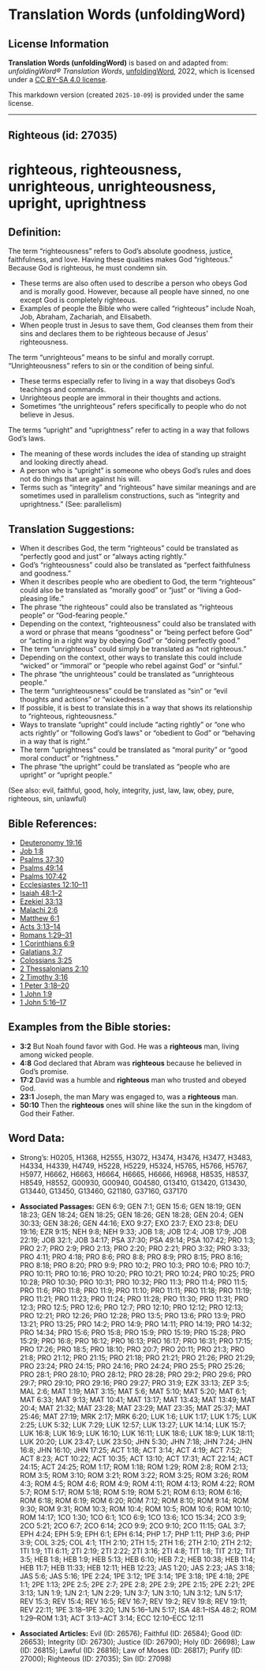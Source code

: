 # Translation Words (unfoldingWord)

## License Information

**Translation Words (unfoldingWord)** is based on and adapted from: _unfoldingWord® Translation Words_, [unfoldingWord](https://unfoldingword.org/utw), 2022, which is licensed under a [CC BY-SA 4.0 license](https://creativecommons.org/licenses/by-sa/4.0/legalcode.en).

This markdown version (created `2025-10-09`) is provided under the same license.



--------------------------------

## Righteous (id: 27035)

righteous, righteousness, unrighteous, unrighteousness, upright, uprightness
============================================================================

Definition:
-----------

The term “righteousness” refers to God’s absolute goodness, justice, faithfulness, and love. Having these qualities makes God “righteous.” Because God is righteous, he must condemn sin.

* These terms are also often used to describe a person who obeys God and is morally good. However, because all people have sinned, no one except God is completely righteous.
* Examples of people the Bible who were called “righteous” include Noah, Job, Abraham, Zachariah, and Elisabeth.
* When people trust in Jesus to save them, God cleanses them from their sins and declares them to be righteous because of Jesus’ righteousness.

The term “unrighteous” means to be sinful and morally corrupt. “Unrighteousness” refers to sin or the condition of being sinful.

* These terms especially refer to living in a way that disobeys God’s teachings and commands.
* Unrighteous people are immoral in their thoughts and actions.
* Sometimes “the unrighteous” refers specifically to people who do not believe in Jesus.

The terms “upright” and “uprightness” refer to acting in a way that follows God’s laws.

* The meaning of these words includes the idea of standing up straight and looking directly ahead.
* A person who is “upright” is someone who obeys God’s rules and does not do things that are against his will.
* Terms such as “integrity” and “righteous” have similar meanings and are sometimes used in parallelism constructions, such as “integrity and uprightness.” (See: parallelism)

Translation Suggestions:
------------------------

* When it describes God, the term “righteous” could be translated as “perfectly good and just” or “always acting rightly.”
* God’s “righteousness” could also be translated as “perfect faithfulness and goodness.”
* When it describes people who are obedient to God, the term “righteous” could also be translated as “morally good” or “just” or “living a God\-pleasing life.”
* The phrase “the righteous” could also be translated as “righteous people” or “God\-fearing people.”
* Depending on the context, “righteousness” could also be translated with a word or phrase that means “goodness” or “being perfect before God” or “acting in a right way by obeying God” or “doing perfectly good.”
* The term “unrighteous” could simply be translated as “not righteous.”
* Depending on the context, other ways to translate this could include “wicked” or “immoral” or “people who rebel against God” or “sinful.”
* The phrase “the unrighteous” could be translated as “unrighteous people.”
* The term “unrighteousness” could be translated as “sin” or “evil thoughts and actions” or “wickedness.”
* If possible, it is best to translate this in a way that shows its relationship to “righteous, righteousness.”
* Ways to translate “upright” could include “acting rightly” or “one who acts rightly” or “following God’s laws” or “obedient to God” or “behaving in a way that is right.”
* The term “uprightness” could be translated as “moral purity” or “good moral conduct” or “rightness.”
* The phrase “the upright” could be translated as “people who are upright” or “upright people.”

(See also: evil, faithful, good, holy, integrity, just, law, law, obey, pure, righteous, sin, unlawful)

Bible References:
-----------------

* [Deuteronomy 19:16](https://ref.ly/Deut19:16)
* [Job 1:8](https://ref.ly/Job1:8)
* [Psalms 37:30](https://ref.ly/Ps37:30)
* [Psalms 49:14](https://ref.ly/Ps49:14)
* [Psalms 107:42](https://ref.ly/Ps107:42)
* [Ecclesiastes 12:10–11](https://ref.ly/Eccl12:10-Eccl12:11)
* [Isaiah 48:1–2](https://ref.ly/Isa48:1-Isa48:2)
* [Ezekiel 33:13](https://ref.ly/Ezek33:13)
* [Malachi 2:6](https://ref.ly/Mal2:6)
* [Matthew 6:1](https://ref.ly/Matt6:1)
* [Acts 3:13–14](https://ref.ly/Acts3:13-Acts3:14)
* [Romans 1:29–31](https://ref.ly/Rom1:29-Rom1:31)
* [1 Corinthians 6:9](https://ref.ly/1Cor6:9)
* [Galatians 3:7](https://ref.ly/Gal3:7)
* [Colossians 3:25](https://ref.ly/Col3:25)
* [2 Thessalonians 2:10](https://ref.ly/2Thess2:10)
* [2 Timothy 3:16](https://ref.ly/2Tim3:16)
* [1 Peter 3:18–20](https://ref.ly/1Pet3:18-1Pet3:20)
* [1 John 1:9](https://ref.ly/1John1:9)
* [1 John 5:16–17](https://ref.ly/1John5:16-1John5:17)

Examples from the Bible stories:
--------------------------------

* **3:2** But Noah found favor with God. He was a **righteous** man, living among wicked people.
* **4:8** God declared that Abram was **righteous** because he believed in God’s promise.
* **17:2** David was a humble and **righteous** man who trusted and obeyed God.
* **23:1** Joseph, the man Mary was engaged to, was a **righteous** man.
* **50:10** Then the **righteous** ones will shine like the sun in the kingdom of God their Father.

Word Data:
----------

* Strong’s: H0205, H1368, H2555, H3072, H3474, H3476, H3477, H3483, H4334, H4339, H4749, H5228, H5229, H5324, H5765, H5766, H5767, H5977, H6662, H6663, H6664, H6665, H6666, H6968, H8535, H8537, H8549, H8552, G00930, G00940, G04580, G13410, G13420, G13430, G13440, G13450, G13460, G21180, G37160, G37170

* **Associated Passages:** GEN 6:9; GEN 7:1; GEN 15:6; GEN 18:19; GEN 18:23; GEN 18:24; GEN 18:25; GEN 18:26; GEN 18:28; GEN 20:4; GEN 30:33; GEN 38:26; GEN 44:16; EXO 9:27; EXO 23:7; EXO 23:8; DEU 19:16; EZR 9:15; NEH 9:8; NEH 9:33; JOB 1:8; JOB 12:4; JOB 17:9; JOB 22:19; JOB 32:1; JOB 34:17; PSA 37:30; PSA 49:14; PSA 107:42; PRO 1:3; PRO 2:7; PRO 2:9; PRO 2:13; PRO 2:20; PRO 2:21; PRO 3:32; PRO 3:33; PRO 4:11; PRO 4:18; PRO 8:6; PRO 8:8; PRO 8:9; PRO 8:15; PRO 8:16; PRO 8:18; PRO 8:20; PRO 9:9; PRO 10:2; PRO 10:3; PRO 10:6; PRO 10:7; PRO 10:11; PRO 10:16; PRO 10:20; PRO 10:21; PRO 10:24; PRO 10:25; PRO 10:28; PRO 10:30; PRO 10:31; PRO 10:32; PRO 11:3; PRO 11:4; PRO 11:5; PRO 11:6; PRO 11:8; PRO 11:9; PRO 11:10; PRO 11:11; PRO 11:18; PRO 11:19; PRO 11:21; PRO 11:23; PRO 11:24; PRO 11:28; PRO 11:30; PRO 11:31; PRO 12:3; PRO 12:5; PRO 12:6; PRO 12:7; PRO 12:10; PRO 12:12; PRO 12:13; PRO 12:21; PRO 12:26; PRO 12:28; PRO 13:5; PRO 13:6; PRO 13:9; PRO 13:21; PRO 13:25; PRO 14:2; PRO 14:9; PRO 14:11; PRO 14:19; PRO 14:32; PRO 14:34; PRO 15:6; PRO 15:8; PRO 15:9; PRO 15:19; PRO 15:28; PRO 15:29; PRO 16:8; PRO 16:12; PRO 16:13; PRO 16:17; PRO 16:31; PRO 17:15; PRO 17:26; PRO 18:5; PRO 18:10; PRO 20:7; PRO 20:11; PRO 21:3; PRO 21:8; PRO 21:12; PRO 21:15; PRO 21:18; PRO 21:21; PRO 21:26; PRO 21:29; PRO 23:24; PRO 24:15; PRO 24:16; PRO 24:24; PRO 25:5; PRO 25:26; PRO 28:1; PRO 28:10; PRO 28:12; PRO 28:28; PRO 29:2; PRO 29:6; PRO 29:7; PRO 29:10; PRO 29:16; PRO 29:27; PRO 31:9; EZK 33:13; ZEP 3:5; MAL 2:6; MAT 1:19; MAT 3:15; MAT 5:6; MAT 5:10; MAT 5:20; MAT 6:1; MAT 6:33; MAT 9:13; MAT 10:41; MAT 13:17; MAT 13:43; MAT 13:49; MAT 20:4; MAT 21:32; MAT 23:28; MAT 23:29; MAT 23:35; MAT 25:37; MAT 25:46; MAT 27:19; MRK 2:17; MRK 6:20; LUK 1:6; LUK 1:17; LUK 1:75; LUK 2:25; LUK 5:32; LUK 7:29; LUK 12:57; LUK 13:27; LUK 14:14; LUK 15:7; LUK 16:8; LUK 16:9; LUK 16:10; LUK 16:11; LUK 18:6; LUK 18:9; LUK 18:11; LUK 20:20; LUK 23:47; LUK 23:50; JHN 5:30; JHN 7:18; JHN 7:24; JHN 16:8; JHN 16:10; JHN 17:25; ACT 1:18; ACT 3:14; ACT 4:19; ACT 7:52; ACT 8:23; ACT 10:22; ACT 10:35; ACT 13:10; ACT 17:31; ACT 22:14; ACT 24:15; ACT 24:25; ROM 1:17; ROM 1:18; ROM 1:29; ROM 2:8; ROM 2:13; ROM 3:5; ROM 3:10; ROM 3:21; ROM 3:22; ROM 3:25; ROM 3:26; ROM 4:3; ROM 4:5; ROM 4:6; ROM 4:9; ROM 4:11; ROM 4:13; ROM 4:22; ROM 5:7; ROM 5:17; ROM 5:18; ROM 5:19; ROM 5:21; ROM 6:13; ROM 6:16; ROM 6:18; ROM 6:19; ROM 6:20; ROM 7:12; ROM 8:10; ROM 9:14; ROM 9:30; ROM 9:31; ROM 10:3; ROM 10:4; ROM 10:5; ROM 10:6; ROM 10:10; ROM 14:17; 1CO 1:30; 1CO 6:1; 1CO 6:9; 1CO 13:6; 1CO 15:34; 2CO 3:9; 2CO 5:21; 2CO 6:7; 2CO 6:14; 2CO 9:9; 2CO 9:10; 2CO 11:15; GAL 3:7; EPH 4:24; EPH 5:9; EPH 6:1; EPH 6:14; PHP 1:7; PHP 1:11; PHP 3:6; PHP 3:9; COL 3:25; COL 4:1; 1TH 2:10; 2TH 1:5; 2TH 1:6; 2TH 2:10; 2TH 2:12; 1TI 1:9; 1TI 6:11; 2TI 2:19; 2TI 2:22; 2TI 3:16; 2TI 4:8; TIT 1:8; TIT 2:12; TIT 3:5; HEB 1:8; HEB 1:9; HEB 5:13; HEB 6:10; HEB 7:2; HEB 10:38; HEB 11:4; HEB 11:7; HEB 11:33; HEB 12:11; HEB 12:23; JAS 1:20; JAS 2:23; JAS 3:18; JAS 5:6; JAS 5:16; 1PE 2:24; 1PE 3:12; 1PE 3:14; 1PE 3:18; 1PE 4:18; 2PE 1:1; 2PE 1:13; 2PE 2:5; 2PE 2:7; 2PE 2:8; 2PE 2:9; 2PE 2:15; 2PE 2:21; 2PE 3:13; 1JN 1:9; 1JN 2:1; 1JN 2:29; 1JN 3:7; 1JN 3:10; 1JN 3:12; 1JN 5:17; REV 15:3; REV 15:4; REV 16:5; REV 16:7; REV 19:2; REV 19:8; REV 19:11; REV 22:11; 1PE 3:18–1PE 3:20; 1JN 5:16–1JN 5:17; ISA 48:1–ISA 48:2; ROM 1:29–ROM 1:31; ACT 3:13–ACT 3:14; ECC 12:10–ECC 12:11
* **Associated Articles:** Evil (ID: 26576); Faithful (ID: 26584); Good (ID: 26653); Integrity (ID: 26730); Justice (ID: 26790); Holy (ID: 26698); Law (ID: 26815); Lawful (ID: 26816); Law of Moses (ID: 26817); Purify (ID: 27000); Righteous (ID: 27035); Sin (ID: 27098)

